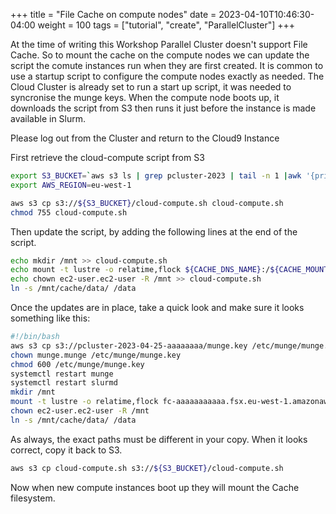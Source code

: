 +++
title = "File Cache on compute nodes"
date = 2023-04-10T10:46:30-04:00
weight = 100
tags = ["tutorial", "create", "ParallelCluster"]
+++

At the time of writing this Workshop Parallel Cluster doesn't support File Cache. So to mount the cache on the compute nodes we can update the script the comute instances run when they are first created. It is common to use a startup script to configure the compute nodes exactly as needed. The Cloud Cluster is already set to run a start up script, it was needed to syncronise the munge keys. When the compute node boots up, it downloads the script from S3 then runs it just before the instance is made available in Slurm.

Please log out from the Cluster and return to the Cloud9 Instance

First retrieve the cloud-compute script from S3

```bash
export S3_BUCKET=`aws s3 ls | grep pcluster-2023 | tail -n 1 |awk '{print $3}'`
export AWS_REGION=eu-west-1

aws s3 cp s3://${S3_BUCKET}/cloud-compute.sh cloud-compute.sh
chmod 755 cloud-compute.sh
```

Then update the script, by adding the following lines at the end of the script.

```bash
echo mkdir /mnt >> cloud-compute.sh
echo mount -t lustre -o relatime,flock ${CACHE_DNS_NAME}:/${CACHE_MOUNT_POINT} /mnt >> cloud-compute.sh
echo chown ec2-user.ec2-user -R /mnt >> cloud-compute.sh
ln -s /mnt/cache/data/ /data
```

Once the updates are in place, take a quick look and make sure it looks something like this:

```bash
#!/bin/bash
aws s3 cp s3://pcluster-2023-04-25-aaaaaaaa/munge.key /etc/munge/munge.key
chown munge.munge /etc/munge/munge.key
chmod 600 /etc/munge/munge.key
systemctl restart munge
systemctl restart slurmd
mkdir /mnt
mount -t lustre -o relatime,flock fc-aaaaaaaaaaa.fsx.eu-west-1.amazonaws.com:/bbbbbbbbb /mnt
chown ec2-user.ec2-user -R /mnt
ln -s /mnt/cache/data/ /data
```

As always, the exact paths must be different in your copy. When it looks correct, copy it back to S3.

```bash
aws s3 cp cloud-compute.sh s3://${S3_BUCKET}/cloud-compute.sh 
```

Now when new compute instances boot up they will mount the Cache filesystem.
